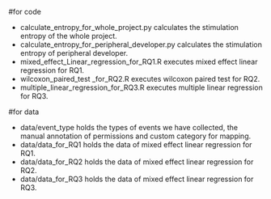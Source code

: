 #for code
- calculate_entropy_for_whole_project.py calculates the stimulation entropy of the whole project.
- calculate_entropy_for_peripheral_developer.py calculates the stimulation entropy of peripheral developer.
- mixed_effect_Linear_regression_for_RQ1.R executes mixed effect linear regression for RQ1.
- wilcoxon_paired_test _for_RQ2.R executes wilcoxon paired test for RQ2.
- multiple_linear_regression_for_RQ3.R executes multiple linear regression for RQ3.

#for data
- data/event_type holds the types of events we have collected, the manual annotation of permissions and custom category for mapping.
- data/data_for_RQ1 holds the data of mixed effect linear regression for RQ1.
- data/data_for_RQ2 holds the data of mixed effect linear regression for RQ2.
- data/data_for_RQ3 holds the data of mixed effect linear regression for RQ3.
